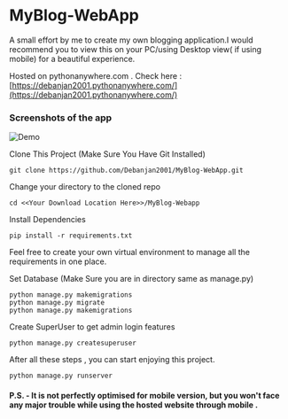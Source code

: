 # MyBlog-WebApp

A small effort by me to create my own blogging application.I would recommend you to view this on your PC/using Desktop view( if using mobile) for a beautiful experience.


Hosted on pythonanywhere.com . Check here :  [https://debanjan2001.pythonanywhere.com/](https://debanjan2001.pythonanywhere.com/)


### Screenshots of the app
![Demo](https://user-images.githubusercontent.com/56274058/115596567-dfc74d80-a2f5-11eb-8fc1-9975d00bb1c1.gif)


Clone This Project (Make Sure You Have Git Installed)
```
git clone https://github.com/Debanjan2001/MyBlog-WebApp.git
```

Change your directory to the cloned repo

```
cd <<Your Download Location Here>>/MyBlog-Webapp
```

Install Dependencies 

```
pip install -r requirements.txt
```
Feel free to create your own virtual environment to manage all the requirements in one place.


Set Database (Make Sure you are in directory same as manage.py)
```
python manage.py makemigrations
python manage.py migrate
python manage.py makemigrations
```

Create SuperUser to get admin login features
```
python manage.py createsuperuser
```

After all these steps , you can start enjoying this project. 
```
python manage.py runserver
```

#### P.S. - It is not perfectly optimised for mobile version, but you won't face any major trouble while using the hosted website through mobile .
